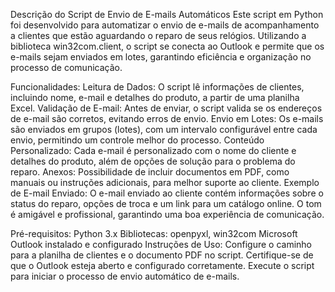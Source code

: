 Descrição do Script de Envio de E-mails Automáticos
Este script em Python foi desenvolvido para automatizar o envio de e-mails de acompanhamento a clientes que estão aguardando o reparo de seus relógios. Utilizando a biblioteca win32com.client, o script se conecta ao Outlook e permite que os e-mails sejam enviados em lotes, garantindo eficiência e organização no processo de comunicação.

Funcionalidades:
Leitura de Dados: O script lê informações de clientes, incluindo nome, e-mail e detalhes do produto, a partir de uma planilha Excel.
Validação de E-mail: Antes de enviar, o script valida se os endereços de e-mail são corretos, evitando erros de envio.
Envio em Lotes: Os e-mails são enviados em grupos (lotes), com um intervalo configurável entre cada envio, permitindo um controle melhor do processo.
Conteúdo Personalizado: Cada e-mail é personalizado com o nome do cliente e detalhes do produto, além de opções de solução para o problema do reparo.
Anexos: Possibilidade de incluir documentos em PDF, como manuais ou instruções adicionais, para melhor suporte ao cliente.
Exemplo de E-mail Enviado:
O e-mail enviado ao cliente contém informações sobre o status do reparo, opções de troca e um link para um catálogo online. O tom é amigável e profissional, garantindo uma boa experiência de comunicação.

Pré-requisitos:
Python 3.x
Bibliotecas: openpyxl, win32com
Microsoft Outlook instalado e configurado
Instruções de Uso:
Configure o caminho para a planilha de clientes e o documento PDF no script.
Certifique-se de que o Outlook esteja aberto e configurado corretamente.
Execute o script para iniciar o processo de envio automático de e-mails.
